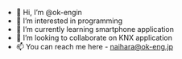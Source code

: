 - 👋 Hi, I’m @ok-engin
- 👀 I’m interested in programming
- 🌱 I’m currently learning smartphone application
- 💞️ I’m looking to collaborate on KNX application
- 📫 You can reach me here - naihara@ok-eng.jp

<!---
ok-engin/ok-engin is a ✨ special ✨ repository because its `README.md` (this file) appears on your GitHub profile.
You can click the Preview link to take a look at your changes.
--->
